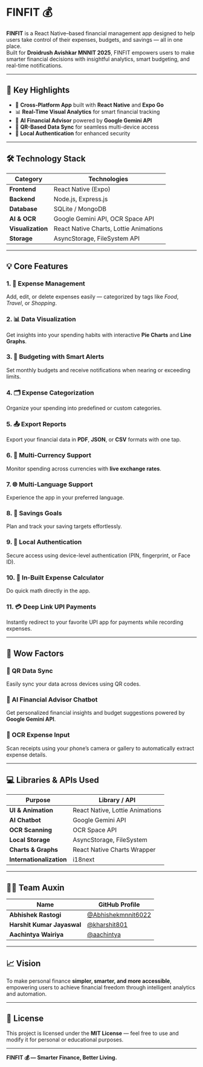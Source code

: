 
# FINFIT 💰

**FINFIT** is a React Native–based financial management app designed to help users take control of their expenses, budgets, and savings — all in one place.  
Built for **Droidrush Avishkar MNNIT 2025**, FINFIT empowers users to make smarter financial decisions with insightful analytics, smart budgeting, and real-time notifications.

---

## 🧠 Key Highlights

- 📱 **Cross-Platform App** built with **React Native** and **Expo Go**  
- 📊 **Real-Time Visual Analytics** for smart financial tracking  
- 🤖 **AI Financial Advisor** powered by **Google Gemini API**  
- 🔄 **QR-Based Data Sync** for seamless multi-device access  
- 🔐 **Local Authentication** for enhanced security  

---

## 🛠️ Technology Stack

| Category | Technologies |
|-----------|---------------|
| **Frontend** | React Native (Expo) |
| **Backend** | Node.js, Express.js |
| **Database** | SQLite / MongoDB |
| **AI & OCR** | Google Gemini API, OCR Space API |
| **Visualization** | React Native Charts, Lottie Animations |
| **Storage** | AsyncStorage, FileSystem API |

---

## 💡 Core Features

### 1. 📂 Expense Management
Add, edit, or delete expenses easily — categorized by tags like *Food*, *Travel*, or *Shopping*.

### 2. 📊 Data Visualization
Get insights into your spending habits with interactive **Pie Charts** and **Line Graphs**.

### 3. 📅 Budgeting with Smart Alerts
Set monthly budgets and receive notifications when nearing or exceeding limits.

### 4. 🗂️ Expense Categorization
Organize your spending into predefined or custom categories.

### 5. 📤 Export Reports
Export your financial data in **PDF**, **JSON**, or **CSV** formats with one tap.

### 6. 💱 Multi-Currency Support
Monitor spending across currencies with **live exchange rates**.

### 7. 🌐 Multi-Language Support
Experience the app in your preferred language.

### 8. 🎯 Savings Goals
Plan and track your saving targets effortlessly.

### 9. 🔐 Local Authentication
Secure access using device-level authentication (PIN, fingerprint, or Face ID).

### 10. 🧮 In-Built Expense Calculator
Do quick math directly in the app.

### 11. 💳 Deep Link UPI Payments
Instantly redirect to your favorite UPI app for payments while recording expenses.

---

## 🚀 Wow Factors

### 🔄 QR Data Sync
Easily sync your data across devices using QR codes.

### 🤖 AI Financial Advisor Chatbot
Get personalized financial insights and budget suggestions powered by **Google Gemini API**.

### 📸 OCR Expense Input
Scan receipts using your phone’s camera or gallery to automatically extract expense details.

---

## 💻 Libraries & APIs Used

| Purpose | Library / API |
|----------|----------------|
| **UI & Animation** | React Native, Lottie Animations |
| **AI Chatbot** | Google Gemini API |
| **OCR Scanning** | OCR Space API |
| **Local Storage** | AsyncStorage, FileSystem |
| **Charts & Graphs** | React Native Charts Wrapper |
| **Internationalization** | i18next |

---

## 👨‍💻 Team Auxin

| Name | GitHub Profile |
|------|----------------|
| **Abhishek Rastogi** | [@Abhishekmnnit6022](https://github.com/Abhishekmnnit6022) |
| **Harshit Kumar Jayaswal** | [@kharshit801](https://github.com/kharshit801) |
| **Aachintya Wairiya** | [@aachintya](https://github.com/aachintya) |

---

## 📈 Vision

To make personal finance **simpler, smarter, and more accessible**, empowering users to achieve financial freedom through intelligent analytics and automation.

---

## 🪪 License

This project is licensed under the **MIT License** — feel free to use and modify it for personal or educational purposes.

---

**FINFIT 💰 — Smarter Finance, Better Living.**
